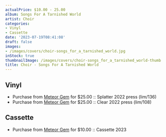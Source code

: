 ```yaml
---
actualPrice: $10.00 - 25.00
album: Songs For A Tarnished World
artist: Choir
categories:
- Vinyl
- Cassette
date: '2023-07-19T08:41:08'
draft: false
images:
- /images/covers/choir-songs_for_a_tarnished_world.jpg
inStock: true
thumbnailImage: /images/covers/choir-songs_for_a_tarnished_world-thumb.jpg
title: Choir - Songs For A Tarnished World
---
```


## Vinyl
* Purchase from [Meteor Gem](https://meteor-gem.com/products/choir-songs-for-a-tarnished-world-lp-1) for $25.00 :: Splatter 2022 press (lim/136)
* Purchase from [Meteor Gem](https://meteor-gem.com/products/choir-songs-for-a-tarnished-world-lp-1) for $25.00 :: Clear 2022 press (lim/108)
## Cassette
* Purchase from [Meteor Gem](https://meteor-gem.com/products/choir-songs-for-a-tarnished-world-cassette) for $10.00 :: Cassette 2023
